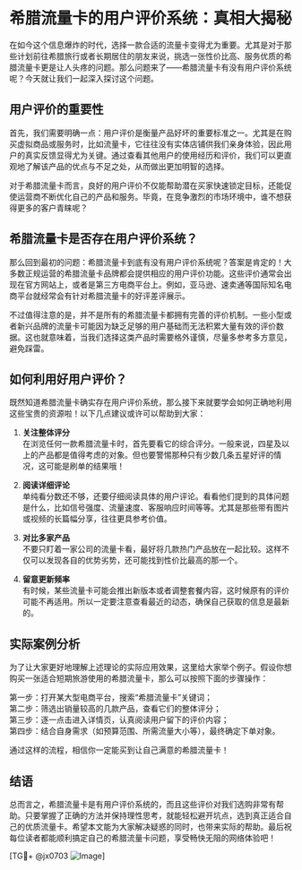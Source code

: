 # 希腊流量卡的用户评价系统：真相大揭秘

在如今这个信息爆炸的时代，选择一款合适的流量卡变得尤为重要。尤其是对于那些计划前往希腊旅行或者长期居住的朋友来说，挑选一张性价比高、服务优质的希腊流量卡更是让人头疼的问题。那么问题来了——希腊流量卡有没有用户评价系统呢？今天就让我们一起深入探讨这个问题。

## 用户评价的重要性

首先，我们需要明确一点：用户评价是衡量产品好坏的重要标准之一。尤其是在购买虚拟商品或服务时，比如流量卡，它往往没有实体店铺供我们亲身体验，因此用户的真实反馈显得尤为关键。通过查看其他用户的使用经历和评价，我们可以更直观地了解该产品的优点与不足之处，从而做出更加明智的选择。

对于希腊流量卡而言，良好的用户评价不仅能帮助潜在买家快速锁定目标，还能促使运营商不断优化自己的产品和服务。毕竟，在竞争激烈的市场环境中，谁不想获得更多的客户青睐呢？

## 希腊流量卡是否存在用户评价系统？

那么回到最初的问题：希腊流量卡到底有没有用户评价系统呢？答案是肯定的！大多数正规运营的希腊流量卡品牌都会提供相应的用户评价功能。这些评价通常会出现在官方网站上，或者是第三方电商平台上。例如，亚马逊、速卖通等国际知名电商平台就经常会有针对希腊流量卡的好评差评展示。

不过值得注意的是，并不是所有的希腊流量卡都拥有完善的评价机制。一些小型或者新兴品牌的流量卡可能因为缺乏足够的用户基础而无法积累大量有效的评价数据。这也就意味着，当我们选择这类产品时需要格外谨慎，尽量多参考多方意见，避免踩雷。

## 如何利用好用户评价？

既然知道希腊流量卡确实存在用户评价系统，那么接下来就要学会如何正确地利用这些宝贵的资源啦！以下几点建议或许可以帮助到大家：

1. **关注整体评分**  
   在浏览任何一款希腊流量卡时，首先要看它的综合评分。一般来说，四星及以上的产品都是值得考虑的对象。但也要警惕那种只有少数几条五星好评的情况，这可能是刷单的结果哦！

2. **阅读详细评论**  
   单纯看分数还不够，还要仔细阅读具体的用户评论。看看他们提到的具体问题是什么，比如信号强度、流量速度、客服响应时间等等。尤其是那些带有图片或视频的长篇幅分享，往往更具参考价值。

3. **对比多家产品**  
   不要只盯着一家公司的流量卡看，最好将几款热门产品放在一起比较。这样不仅可以发现各自的优势劣势，还可能找到性价比最高的那一个。

4. **留意更新频率**  
   有时候，某些流量卡可能会推出新版本或者调整套餐内容，这时候原有的评价可能不再适用。所以一定要注意查看最近的动态，确保自己获取的信息是最新的。

## 实际案例分析

为了让大家更好地理解上述理论的实际应用效果，这里给大家举个例子。假设你想购买一张适合短期旅游使用的希腊流量卡，那么可以按照下面的步骤操作：

第一步：打开某大型电商平台，搜索“希腊流量卡”关键词；  
第二步：筛选出销量较高的几款产品，查看它们的整体评分；  
第三步：逐一点击进入详情页，认真阅读用户留下的评价内容；  
第四步：结合自身需求（如预算范围、所需流量大小等），最终确定下单对象。

通过这样的流程，相信你一定能买到让自己满意的希腊流量卡！

## 结语

总而言之，希腊流量卡是有用户评价系统的，而且这些评价对我们选购非常有帮助。只要掌握了正确的方法并保持理性思考，就能轻松避开坑点，选到真正适合自己的优质流量卡。希望本文能为大家解决疑惑的同时，也带来实际的帮助。最后祝每位读者都能顺利搞定自己的希腊流量卡问题，享受畅快无阻的网络体验吧！

[TG💪+ @jx0703 ![Image](https://github.com/user-attachments/assets/dbca1d08-cadb-493c-b0ec-ad6f7a83f270)]